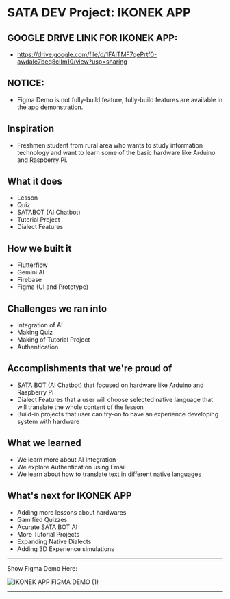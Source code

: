 # SATA DEV Project: IKONEK APP

## GOOGLE DRIVE LINK FOR IKONEK APP:
- https://drive.google.com/file/d/1FAITMF7qePrtf0-awdaIe7beq8cIIm10/view?usp=sharing

## NOTICE:
- Figma Demo is not fully-build feature, fully-build features are available in the app demonstration.
## Inspiration
- Freshmen student from rural area who wants to study information technology and want to learn some of the basic hardware like Arduino and Raspberry Pi.

## What it does

- Lesson
- Quiz
- SATABOT (AI Chatbot)
- Tutorial Project
- Dialect Features

## How we built it

- Flutterflow
- Gemini AI
- Firebase
- Figma (UI and Prototype)

## Challenges we ran into

- Integration of AI
- Making Quiz
- Making of Tutorial Project
- Authentication

## Accomplishments that we're proud of
- SATA BOT (AI Chatbot) that focused on hardware like Arduino and Raspberry Pi
- Dialect Features that a user will choose selected native language that will translate the whole content of the lesson
- Build-in projects that user can try-on to have an experience developing system with hardware

## What we learned
- We learn more about AI Integration
- We explore Authentication using Email
- We learn about how to translate text in different native languages

## What's next for IKONEK APP
- Adding more lessons about hardwares
- Gamified Quizzes
- Acurate SATA BOT AI
- More Tutorial Projects
- Expanding Native Dialects
- Adding 3D Experience simulations

---
Show Figma Demo Here:

![IKONEK APP FIGMA DEMO (1)](https://github.com/user-attachments/assets/475cfbb6-9f23-41d6-8ba2-1b685bd0d9dc)

---
